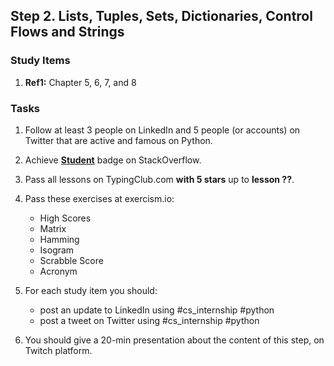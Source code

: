 ## Step 2. Lists, Tuples, Sets, Dictionaries, Control Flows and Strings

### Study Items
  1. **Ref1:** Chapter 5, 6, 7, and 8

### Tasks

  1. Follow at least 3 people on LinkedIn and 5 people (or accounts) on Twitter that are active and famous on Python.
  2. Achieve [**Student**](https://stackoverflow.com/help/badges/2/student) badge on StackOverflow.
  3. Pass all lessons on TypingClub.com **with 5 stars** up to **lesson ??**.
  4. Pass these exercises at exercism.io:  
      - High Scores
      - Matrix
      - Hamming 
      - Isogram
      - Scrabble Score
      - Acronym
      
  5. For each study item you should:  
     - post an update to LinkedIn using #cs_internship #python  
     - post a tweet on Twitter using #cs_internship #python
  6. You should give a 20-min presentation about the content of this step, on Twitch platform.
